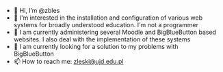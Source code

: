 - 👋 Hi, I’m @zbles
- 👀 I'm interested in the installation and configuration of various web systems for broadly understood education. I'm not a programmer
- 🌱 I am currently administering several Moodle and BigBlueButton based websites. I also deal with the implementation of these systems
- 💞️ I am currently looking for a solution to my problems with BigBlueButton
- 📫 How to reach me: zleski@ujd.edu.pl

<!---
zbles/zbles is a ✨ special ✨ repository because its `README.md` (this file) appears on your GitHub profile.
You can click the Preview link to take a look at your changes.
--->
